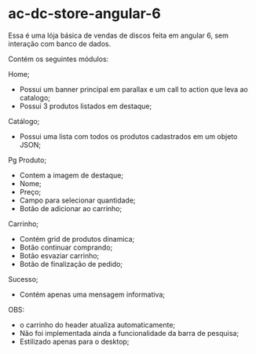 # ac-dc-store-angular-6

Essa é uma lója básica de vendas de discos feita em angular 6, sem interação com banco de dados.

Contém os seguintes módulos:

Home;
 - Possui um banner principal em parallax e um call to action que leva ao catalogo;
 - Possui 3 produtos listados em destaque;

Catálogo;
 - Possui uma lista com todos os produtos cadastrados em um objeto JSON;

Pg Produto;
 - Contem a imagem de destaque;
 - Nome;
 - Preço;
 - Campo para selecionar quantidade;
 - Botão de adicionar ao carrinho;

Carrinho;
 - Contém grid de produtos dinamica;
 - Botão continuar comprando;
 - Botão esvaziar carrinho;
 - Botão de finalização de pedido;

Sucesso;
 - Contém apenas uma mensagem informativa;

OBS: 
 - o carrinho do header atualiza automaticamente;
 - Não foi implementada ainda a funcionalidade da barra de pesquisa;
 - Estilizado apenas para o desktop;
